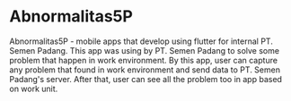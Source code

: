 # Abnormalitas5P
Abnormalitas5P - mobile apps that develop using flutter for internal PT. Semen Padang. This app was using by PT. Semen Padang to solve some problem that happen in work environment. By this app, user can capture any problem that found in work environment and send data to PT. Semen Padang's server. After that, user can see all the problem too in app based on work unit.
